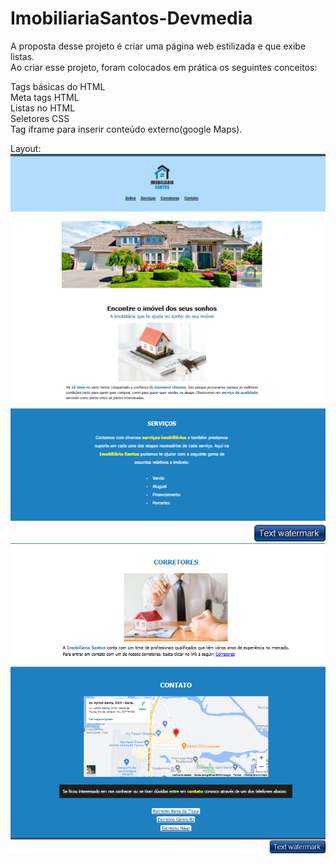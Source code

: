 # ImobiliariaSantos-Devmedia

A proposta desse projeto é criar uma página web estilizada e que exibe listas.  
Ao criar esse projeto, foram colocados em prática os seguintes conceitos:

Tags básicas do HTML<br>
Meta tags HTML<br>
Listas no HTML<br>
Seletores CSS<br>
Tag iframe para inserir conteúdo externo(google Maps).

Layout:
<img src="img/layout1.png">
<img src="img/layout2.png">